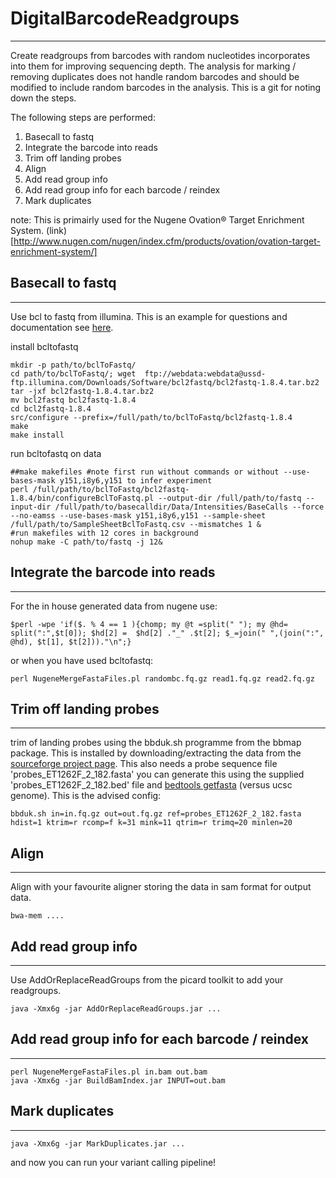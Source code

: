 

# DigitalBarcodeReadgroups
----

Create readgroups from barcodes with random nucleotides incorporates into them for improving sequencing depth. The analysis for marking / removing duplicates does not handle random barcodes and should be modified to include random barcodes in the analysis. This is a git for noting down the steps.

The following steps are performed:
1. Basecall to fastq
2. Integrate the barcode into reads
3. Trim off landing probes
4. Align
5. Add read group info
6. Add read group info for each barcode / reindex
7. Mark duplicates

note:
This is primairly used for the Nugene Ovation® Target Enrichment System.  (link)[http://www.nugen.com/nugen/index.cfm/products/ovation/ovation-target-enrichment-system/]




## Basecall to fastq
----

Use bcl to fastq from illumina. This is an example for questions and documentation see [here](http://support.illumina.com/downloads/bcl2fastq_conversion_software.html). 

install bcltofastq

```
mkdir -p path/to/bclToFastq/
cd path/to/bclToFastq/; wget  ftp://webdata:webdata@ussd-ftp.illumina.com/Downloads/Software/bcl2fastq/bcl2fastq-1.8.4.tar.bz2
tar -jxf bcl2fastq-1.8.4.tar.bz2
mv bcl2fastq bcl2fastq-1.8.4
cd bcl2fastq-1.8.4
src/configure --prefix=/full/path/to/bclToFastq/bcl2fastq-1.8.4
make
make install
```

run bcltofastq on data

```
##make makefiles #note first run without commands or without --use-bases-mask y151,i8y6,y151 to infer experiment
perl /full/path/to/bclToFastq/bcl2fastq-1.8.4/bin/configureBclToFastq.pl --output-dir /full/path/to/fastq --input-dir /full/path/to/basecalldir/Data/Intensities/BaseCalls --force --no-eamss --use-bases-mask y151,i8y6,y151 --sample-sheet /full/path/to/SampleSheetBclToFastq.csv --mismatches 1 &
#run makefiles with 12 cores in background
nohup make -C path/to/fastq -j 12&
```

## Integrate the barcode into reads
---

For the in house generated data from nugene use:

```
$perl -wpe 'if($. % 4 == 1 ){chomp; my @t =split(" "); my @hd= split(":",$t[0]); $hd[2] =  $hd[2] ."_" .$t[2]; $_=join(" ",(join(":", @hd), $t[1], $t[2]))."\n";}
```

or when you have used bcltofastq:

```
perl NugeneMergeFastaFiles.pl randombc.fq.gz read1.fq.gz read2.fq.gz
```

## Trim off landing probes
---

trim of landing probes using the bbduk.sh programme from the bbmap package. This is installed by downloading/extracting the data from the [sourceforge project page]( http://sourceforge.net/projects/bbmap/ ). This also needs a probe sequence file 'probes_ET1262F_2_182.fasta' you can generate this using the supplied 'probes_ET1262F_2_182.bed' file and [bedtools getfasta](http://bedtools.readthedocs.org/en/latest/content/tools/getfasta.html) (versus ucsc genome). This is the advised config:
```
bbduk.sh in=in.fq.gz out=out.fq.gz ref=probes_ET1262F_2_182.fasta hdist=1 ktrim=r rcomp=f k=31 mink=11 qtrim=r trimq=20 minlen=20 
```

## Align
---

Align with your favourite aligner storing the data in sam format for output data. 

```
bwa-mem ....
```

## Add read group info
---

Use AddOrReplaceReadGroups from the picard toolkit to add your readgroups. 


```
java -Xmx6g -jar AddOrReplaceReadGroups.jar ...
```

## Add read group info for each barcode / reindex
----



```
perl NugeneMergeFastaFiles.pl in.bam out.bam
java -Xmx6g -jar BuildBamIndex.jar INPUT=out.bam

```

## Mark duplicates
---



```
java -Xmx6g -jar MarkDuplicates.jar ...
```

and now you can run your variant calling pipeline!
